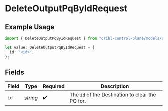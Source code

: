 # DeleteOutputPqByIdRequest

## Example Usage

```typescript
import { DeleteOutputPqByIdRequest } from "cribl-control-plane/models/operations";

let value: DeleteOutputPqByIdRequest = {
  id: "<id>",
};
```

## Fields

| Field                                                       | Type                                                        | Required                                                    | Description                                                 |
| ----------------------------------------------------------- | ----------------------------------------------------------- | ----------------------------------------------------------- | ----------------------------------------------------------- |
| `id`                                                        | *string*                                                    | :heavy_check_mark:                                          | The <code>id</code> of the Destination to clear the PQ for. |